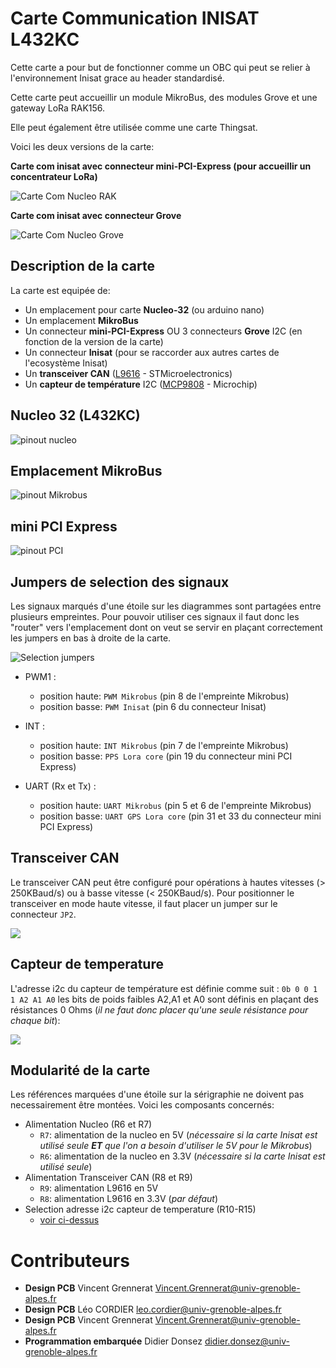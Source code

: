 # **Carte Communication INISAT L432KC**
Cette carte a pour but de fonctionner comme un OBC qui peut se relier à l'environnement Inisat grace au header standardisé. 

Cette carte peut accueillir un module MikroBus, des modules Grove et une gateway LoRa RAK156.

Elle peut également être utilisée comme une carte Thingsat.

Voici les deux versions de la carte:

**Carte com inisat avec connecteur mini-PCI-Express (pour accueillir un concentrateur LoRa)**

![Carte Com Nucleo RAK](images/Com_Nucleo-L432kc_rak.png)

**Carte com inisat avec connecteur Grove**

![Carte Com Nucleo Grove](images/Com_Nucleo-L432kc_grove.png)


## Description de la carte
La carte est equipée de:

 - Un emplacement pour carte **Nucleo-32** (ou arduino nano)
 - Un emplacement **MikroBus**
 - Un connecteur **mini-PCI-Express** OU 3 connecteurs **Grove** I2C (en fonction de la version de la carte)
 - Un connecteur **Inisat** (pour se raccorder aux autres cartes de l'ecosystème Inisat)
 - Un **transceiver CAN** ([L9616](https://www.st.com/en/automotive-analog-and-power/l9616.html) - STMicroelectronics)
 - Un **capteur de température** I2C ([MCP9808](https://www.microchip.com/en-us/product/mcp9808#document-table) - Microchip)

## Nucleo 32 (L432KC)
![pinout nucleo](images/pinout_nucleo.png)


## Emplacement MikroBus
![pinout Mikrobus](images/pinout_mikrobus.png)

## mini PCI Express

![pinout PCI](images/pinout_pci.png)

## Jumpers de selection des signaux
Les signaux marqués d'une étoile sur les diagrammes sont partagées entre plusieurs empreintes.
Pour pouvoir utiliser ces signaux il faut donc les "router" vers l'emplacement dont on veut se servir en plaçant correctement les jumpers en bas à droite de la carte.

![Selection jumpers](images/jumpers.png)

- PWM1 : 
	- position haute: `PWM Mikrobus` 		(pin 8 de l'empreinte Mikrobus)
	- position basse: `PWM Inisat` 		(pin 6 du connecteur Inisat)
	
- INT :
	- position haute: `INT Mikrobus` 		(pin 7 de l'empreinte Mikrobus)
	- position basse: `PPS Lora core` 	(pin 19 du connecteur mini PCI Express)
	
- UART (Rx et Tx) :
	- position haute: `UART Mikrobus` 	(pin 5 et 6 de l'empreinte Mikrobus)
	- position basse: `UART GPS Lora core` (pin 31 et 33 du connecteur mini PCI Express)

	
## Transceiver CAN
Le transceiver CAN peut être configuré pour opérations à hautes vitesses (> 250KBaud/s) ou à basse vitesse (< 250KBaud/s).
Pour positionner le transceiver en mode haute vitesse, il faut placer un jumper sur le connecteur `JP2`.

![](images/High_speed_CAN.png)

## Capteur de temperature
L'adresse i2c du capteur de température est définie comme suit : `0b 0 0 1 1 A2 A1 A0`
les bits de poids faibles A2,A1 et A0 sont définis en plaçant des résistances 0 Ohms (_il ne faut donc placer qu'une seule résistance pour chaque bit_): 
 

![](images/selection_adresse.png)


## Modularité de la carte
Les références marquées d'une étoile sur la sérigraphie ne doivent pas necessairement être montées. Voici les composants concernés:

* Alimentation Nucleo (R6 et R7)
	* `R7`: alimentation de la nucleo en 5V (_nécessaire si la carte Inisat est utilisé seule **ET** que l'on a besoin d'utiliser le 5V pour le Mikrobus_)
	* `R6`: alimentation de la nucleo en 3.3V (_nécessaire si la carte Inisat est utilisé seule_)
* Alimentation Transceiver CAN (R8 et R9)
	* `R9`: alimentation L9616 en 5V
	* `R8`: alimentation L9616 en 3.3V (_par défaut_)
* Selection adresse i2c capteur de temperature (R10-R15)
	* [voir ci-dessus](#capteur-de-temperature)


# Contributeurs
* **Design PCB** Vincent Grennerat Vincent.Grennerat@univ-grenoble-alpes.fr
* **Design PCB** Léo CORDIER leo.cordier@univ-grenoble-alpes.fr 
* **Design PCB** Vincent Grennerat Vincent.Grennerat@univ-grenoble-alpes.fr
* **Programmation embarquée** Didier Donsez didier.donsez@univ-grenoble-alpes.fr
